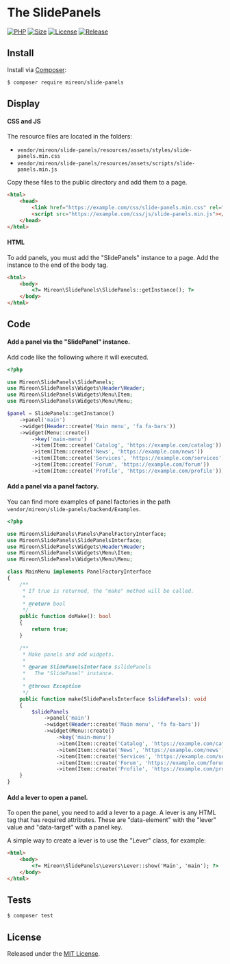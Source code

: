# The SlidePanels

[![PHP](https://img.shields.io/badge/php-7.4-green.svg?color=red)](https://github.com/Mireon/yandex-turbo)
[![Size](https://img.shields.io/github/repo-size/mireon/slide-panels?color=green)](https://github.com/Mireon/yandex-turbo)
[![License](https://img.shields.io/github/license/mireon/slide-panels?color=green)](https://github.com/Mireon/yandex-turbo)
[![Release](https://img.shields.io/github/v/release/mireon/slide-panels?color=red)](https://github.com/Mireon/yandex-turbo)

## Install

Install via [Composer](https://getcomposer.org/):

```sh
$ composer require mireon/slide-panels
```

## Display

#### CSS and JS

The resource files are located in the folders:
- `vendor/mireon/slide-panels/resources/assets/styles/slide-panels.min.css`
- `vendor/mireon/slide-panels/resources/assets/scripts/slide-panels.min.js`

Copy these files to the public directory and add them to a page.

```html
<html>
    <head>
        <link href="https://example.com/css/slide-panels.min.css" rel="stylesheet" type="text/css">
        <script src="https://example.com/css/js/slide-panels.min.js"></script>    
    </head>
</html>
```

#### HTML

To add panels, you must add the "SlidePanels" instance to a page. Add the instance to the end of the body tag.

```html
<html>
    <body>
        <?= Mireon\SlidePanels\SlidePanels::getInstance(); ?>
    </body>
</html>
```

## Code

#### Add a panel via the "SlidePanel" instance.

Add code like the following where it will executed.

```php
<?php

use Mireon\SlidePanels\SlidePanels;
use Mireon\SlidePanels\Widgets\Header\Header;
use Mireon\SlidePanels\Widgets\Menu\Item;
use Mireon\SlidePanels\Widgets\Menu\Menu;

$panel = SlidePanels::getInstance()
    ->panel('main')
    ->widget(Header::create('Main menu', 'fa fa-bars'))
    ->widget(Menu::create()
        ->key('main-menu')
        ->item(Item::create('Catalog', 'https://example.com/catalog'))
        ->item(Item::create('News', 'https://example.com/news'))
        ->item(Item::create('Services', 'https://example.com/services'))
        ->item(Item::create('Forum', 'https://example.com/forum'))
        ->item(Item::create('Profile', 'https://example.com/profile')));
```

#### Add a panel via a panel factory.

You can find more examples of panel factories in the path `vendor/mireon/slide-panels/backend/Examples`.

```php
<?php

use Mireon\SlidePanels\Panels\PanelFactoryInterface;
use Mireon\SlidePanels\SlidePanelsInterface;
use Mireon\SlidePanels\Widgets\Header\Header;
use Mireon\SlidePanels\Widgets\Menu\Item;
use Mireon\SlidePanels\Widgets\Menu\Menu;

class MainMenu implements PanelFactoryInterface
{
    /**
     * If true is returned, the "make" method will be called.
     * 
     * @return bool 
     */
    public function doMake(): bool
    {
        return true;
    }

    /**
     * Make panels and add widgets.
     *
     * @param SlidePanelsInterface $slidePanels
     *   The "SlidePanel" instance.
     *
     * @throws Exception
     */
    public function make(SlidePanelsInterface $slidePanels): void
    {
        $slidePanels
            ->panel('main')
            ->widget(Header::create('Main menu', 'fa fa-bars'))
            ->widget(Menu::create()
                ->key('main-menu')
                ->item(Item::create('Catalog', 'https://example.com/catalog'))
                ->item(Item::create('News', 'https://example.com/news'))
                ->item(Item::create('Services', 'https://example.com/services'))
                ->item(Item::create('Forum', 'https://example.com/forum'))
                ->item(Item::create('Profile', 'https://example.com/profile')));
    }
}
```

#### Add a lever to open a panel.

To open the panel, you need to add a lever to a page. A lever is any HTML tag that has required attributes. These are "data-element" with the "lever" value and "data-target" with a panel key. 

A simple way to create a lever is to use the "Lever" class, for example: 

```html
<html>
    <body>
        <?= Mireon\SlidePanels\Levers\Lever::show('Main', 'main'); ?>
    </body>
</html>
```

## Tests

```sh
$ composer test
```

## License

Released under the [MIT License](https://opensource.org/licenses/MIT).
